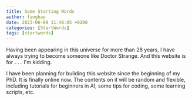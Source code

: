 ```yaml
---
title: Some Starting Words
author: fanghao
date: 2023-06-09 11:48:05 +0200
categories: [StartWords]
tags: [startwords]
---
```


Having been appearing in this universe for more than 28 years, I have always trying to become someone like Doctor Strange. And this website is for `...` I'm kidding.

I have been planning for building this website since the beginning of my PhD. It is finally online now. The contents on it will be random and flexible, including tutorials for beginners in AI, some tips for coding, some learning scripts, etc.
